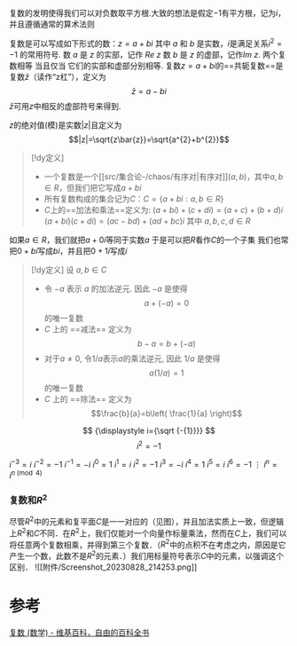 

复数的发明使得我们可以对负数取平方根.大致的想法是假定$-1$有平方根，记为$i$，并且遵循通常的算术法则

复数是可以写成如下形式的数：$z = a + bi$
其中 $a$ 和 $b$ 是实数，$i$是满足关系$i^{2}=-1$ 的常用符号. 
数 $a$ 是 $z$ 的实部，记作 $Re~z$
数 $b$ 是 $z$ 的虚部，记作$Im~z$.
两个复数相等 当且仅当 它们的实部和虚部分别相等.
复数$z=a + bi$的==共轭复数==是复数$\bar{z}$（读作“z杠”），定义为$$\bar{z}=a-bi$$
$\bar{z}$可用$z$中相反的虚部符号来得到.

$z$的绝对值(模)是实数$|z|$且定义为$$|z|=\sqrt{z\bar{z}}=\sqrt{a^{2}+b^{2}}$$




> [!dy定义] 
> * 一个复数是一个[[src/集合论-/chaos/有序对|有序对]]$(a,b)$，其中$a,b\in R$，但我们把它写成$a+bi$
> * 所有复数构成的集合记为$C$：$\displaystyle{C= \{a+bi:a,b\in R\}}$
> * $C$上的==加法和乘法==定义为:
>     $(a+bi)+(c+di)=(a+c)+(b+d)i$
>     $(a+bi)(c+di) =(ac-bd)+(ad+bc)i$
>     其中 $a,b,c,d \in R$


如果$a\in R$，我们就把$a+0i$等同于实数$a$
于是可以把$R$看作$C$的一个子集
我们也常把$0+bi$写成$bi$，并且把$0+1i$写成$i$


> [!dy定义] 
> 设 $a,b\in C$
> * 令 $-a$ 表示 $a$ 的加法逆元. 因此 $-a$ 是使得$$a+(-a)=0$$的唯一复数
> * $C$ 上的 ==减法== 定义为$$b-a=b+(-a)$$
> * 对于$a\neq 0$, 令$1/a$表示$a$的乘法逆元, 因此 $1/a$ 是使得$$a(1/a)=1$$的唯一复数
> * $C$ 上的 ==除法== 定义为$$\frac{b}{a}=b\left( \frac{1}{a} \right)$$



$$
{\displaystyle i={\sqrt {-{1}}}}
$$
$$
i^{2}=-1
$$


 ${\displaystyle i^{-3}=i}$
 ${\displaystyle i^{-2}=-1}$
 ${\displaystyle i^{-1}=-i}$
 ${\displaystyle i^{0}=1}$
 ${\displaystyle i^{1}=i}$
 $i^{2}=-1$
 ${\displaystyle i^{3}=-i}$
 ${\displaystyle i^{4}=1}$
 ${\displaystyle i^{5}=i}$
 ${\displaystyle i^{6}=-1}$
 $\vdots$
 ${\displaystyle i^{n}=i^{n{\pmod {4}}}}$

### 复数和$R^{2}$
尽管$R^{2}$中的元素和复平面$C$是一一对应的（见图），并且加法实质上一致，但逻辑上$R^{2}$和$C$不同．在$R^{2}$上，我们仅能对一个向量作标量乘法，然而在$C$上，我们可以将任意两个复数相乘，并得到第三个复数．（$R^{2}$中的点积不在考虑之内，原因是它产生一个数，此数不是$R^{2}$的元素．）我们用标量符号表示$C$中的元素，以强调这个区别．
![[附件/Screenshot_20230828_214253.png]]
# 参考
[复数 (数学) - 维基百科，自由的百科全书](https://zh.m.wikipedia.org/wiki/%E5%A4%8D%E6%95%B0_(%E6%95%B0%E5%AD%A6))
